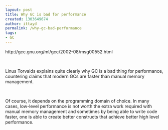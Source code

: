 ```yaml
---
layout: post
title: Why GC is bad for performance
created: 1303649674
author: ittayd
permalink: /why-gc-bad-performance
tags:
- GC
---
```

<p>http://gcc.gnu.org/ml/gcc/2002-08/msg00552.html</p>
<p>&nbsp;</p>
<p>Linus Torvalds explains quite clearly why GC is a bad thing for performance, countering claims that modern GCs are faster than manual memory management. </p>
<p>&nbsp;</p>
<p>Of course, it depends on the programming domain of choice. In many cases, low-level performance is not worth the extra work required with manual memory management and sometimes by being able to write code faster, one is able to create better constructs that achieve better high level performance.</p>
